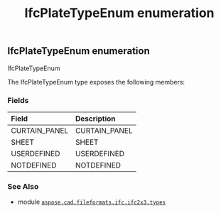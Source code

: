 ﻿---
title: IfcPlateTypeEnum enumeration
second_title: Aspose.CAD for Python via .NET API References
description: 
type: docs
weight: 2650
url: /aspose.cad.fileformats.ifc.ifc2x3.types/ifcplatetypeenum/
is_root: false
---

## IfcPlateTypeEnum enumeration

IfcPlateTypeEnum



The IfcPlateTypeEnum type exposes the following members:

### Fields
| Field | Description |
| :- | :- |
| CURTAIN_PANEL | CURTAIN_PANEL |
| SHEET | SHEET |
| USERDEFINED | USERDEFINED |
| NOTDEFINED | NOTDEFINED |



### See Also
* module [`aspose.cad.fileformats.ifc.ifc2x3.types`](..)
